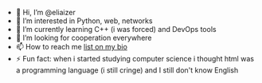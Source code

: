 - 👋 Hi, I’m @eliaizer
- 👀 I’m interested in Python, web, networks
- 🌱 I’m currently learning С++ (i was forced) and DevOps tools
- 💞️ I’m looking for cooperation everywhere
- 📫 How to reach me [list on my bio](https://eliaizer.github.io/)
- ⚡ Fun fact: when i started studying computer science i thought html was a programming language (i still cringe) and I still don't know English
